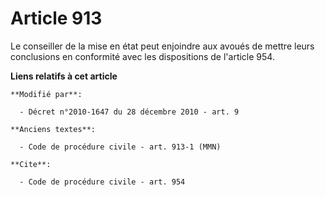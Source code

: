 # Article 913

Le conseiller de la mise en état peut enjoindre aux avoués de mettre leurs conclusions en conformité avec les dispositions de
l'article 954.

**Liens relatifs à cet article**

	**Modifié par**:

	  - Décret n°2010-1647 du 28 décembre 2010 - art. 9

	**Anciens textes**:

	  - Code de procédure civile - art. 913-1 (MMN)

	**Cite**:

	  - Code de procédure civile - art. 954
